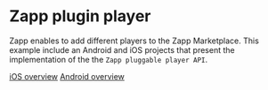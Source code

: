 # Zapp plugin player

Zapp enables to add different players to the Zapp Marketplace.
This example include an Android and iOS projects that present the implementation of the the `Zapp pluggable player API`.

[iOS overview](./iOS)
[Android overview](./Android)